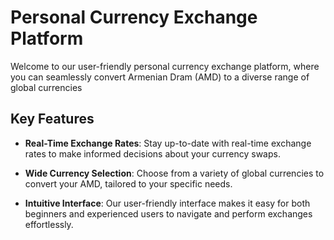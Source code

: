 # Personal Currency Exchange Platform

Welcome to our user-friendly personal currency exchange platform, where you can seamlessly convert Armenian Dram (AMD) to a diverse range of global currencies

## Key Features

- **Real-Time Exchange Rates**: Stay up-to-date with real-time exchange rates to make informed decisions about your currency swaps.

- **Wide Currency Selection**: Choose from a variety of global currencies to convert your AMD, tailored to your specific needs.

- **Intuitive Interface**: Our user-friendly interface makes it easy for both beginners and experienced users to navigate and perform exchanges effortlessly.